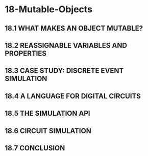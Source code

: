# 18-Mutable-Objects

## 18.1 WHAT MAKES AN OBJECT MUTABLE?
## 18.2 REASSIGNABLE VARIABLES AND PROPERTIES
## 18.3 CASE STUDY: DISCRETE EVENT SIMULATION
## 18.4 A LANGUAGE FOR DIGITAL CIRCUITS
## 18.5 THE SIMULATION API
## 18.6 CIRCUIT SIMULATION
## 18.7 CONCLUSION


